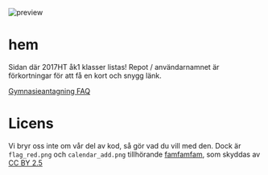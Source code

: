![preview](https://gym-in.github.io/hem/preview.png)
# hem
Sidan där 2017HT åk1 klasser listas! Repot / användarnamnet är förkortningar för att få en kort och snygg länk.

[Gymnasieantagning FAQ](https://docs.google.com/document/d/e/2PACX-1vQg5IzckJkuVkaQNDbhnEhiBswa4vFve768cM4P3ZZUtiaGchDChqvSxKHt0xZBTEplxx1cJWmz24UI/pub)

# Licens
Vi bryr oss inte om vår del av kod, så gör vad du vill med den. Dock är `flag_red.png` och `calendar_add.png` tillhörande [famfamfam](http://www.famfamfam.com/), som skyddas av [CC BY 2.5](https://creativecommons.org/licenses/by/2.5/deed.sv)
